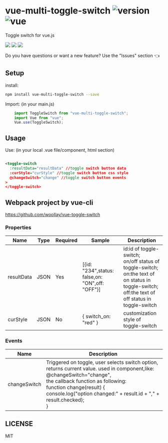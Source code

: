 # vue-multi-toggle-switch ![version](https://img.shields.io/badge/version-%20v1.0.9%20-green.svg) ![vue](https://img.shields.io/badge/vue-%20v2.1%20-green.svg) 
Toggle switch for vue.js <br>

<img src="https://img.shields.io/badge/license-MIT-green.svg" /> <img src="https://img.shields.io/badge/dependencies-0-brightgreen.svg" /> <img src="https://img.shields.io/badge/bugs-0-red.svg" />


Do you have questions or want a new feature? Use the "Issues" section :point_left:

## Setup
install:
```bash
npm install vue-multi-toggle-switch --save
```

Import: (in your main.js)
```javascript
	import ToggleSwitch from "vue-multi-toggle-switch";
	import Vue from "vue";
	Vue.use(ToggleSwitch);
```
## Usage
Use: (in your local .vue file/component, html section)

```xml

<toggle-switch 
  :resultData="resultData" //toggle switch button data
  :curStyle="curStyle" //toggle switch button css style
  @changeSwitch="change" //toggle switch button events
>
</toggle-switch>

```
## Webpack project by vue-cli

https://github.com/woollay/vue-toggle-switch


### Properties

| Name            | Type              | Required     | Sample     | Description                        |
| ---             | ---               | ---          | ---         | ---                                |
| resultData      | JSON              | Yes          | [{id: "234",status: false,on: "ON",off: "OFF"}]  | id:id of toggle-switch;<br/>on/off status of toggle-switch; <br/>on:the text of on status in toggle-switch;<br/>off:the text of off status in toggle-switch|
| curStyle        | JSON              | No           | { switch_on: "red" }  | customization style of toggle-switch|



### Events

| Name   | Description              |
| ---    | ---                      |
| changeSwitch | Triggered on toggle, user selects switch option, returns current value. used in component,like:<br/>@changeSwitch="change",<br/>the callback function as following:<br/>function change(result) {<br/>console.log("option changed:" + result.id + "," + result.checked);<br/>}<br/>    |



## LICENSE
MIT

